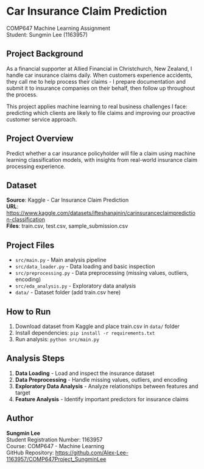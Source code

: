 # Car Insurance Claim Prediction
COMP647 Machine Learning Assignment  
Student: Sungmin Lee (1163957)

## Project Background
As a financial supporter at Allied Financial in Christchurch, New Zealand, I handle car insurance claims daily. When customers experience accidents, they call me to help process their claims - I prepare documentation and submit it to insurance companies on their behalf, then follow up throughout the process.

This project applies machine learning to real business challenges I face: predicting which clients are likely to file claims and improving our proactive customer service approach.

## Project Overview
Predict whether a car insurance policyholder will file a claim using machine learning classification models, with insights from real-world insurance claim processing experience.

## Dataset
**Source**: Kaggle - Car Insurance Claim Prediction  
**URL**: https://www.kaggle.com/datasets/ifteshanajnin/carinsuranceclaimprediction-classification  
**Files**: train.csv, test.csv, sample_submission.csv

## Project Files
- `src/main.py` - Main analysis pipeline
- `src/data_loader.py` - Data loading and basic inspection
- `src/preprocessing.py` - Data preprocessing (missing values, outliers, encoding)
- `src/eda_analysis.py` - Exploratory data analysis
- `data/` - Dataset folder (add train.csv here)

## How to Run
1. Download dataset from Kaggle and place train.csv in `data/` folder
2. Install dependencies: `pip install -r requirements.txt`
3. Run analysis: `python src/main.py`

## Analysis Steps
1. **Data Loading** - Load and inspect the insurance dataset
2. **Data Preprocessing** - Handle missing values, outliers, and encoding
3. **Exploratory Data Analysis** - Analyze relationships between features and target
4. **Feature Analysis** - Identify important predictors for insurance claims

## Author
**Sungmin Lee**  
Student Registration Number: 1163957  
Course: COMP647 - Machine Learning  
GitHub Repository: https://github.com/Alex-Lee-1163957/COMP647Project_SungminLee
